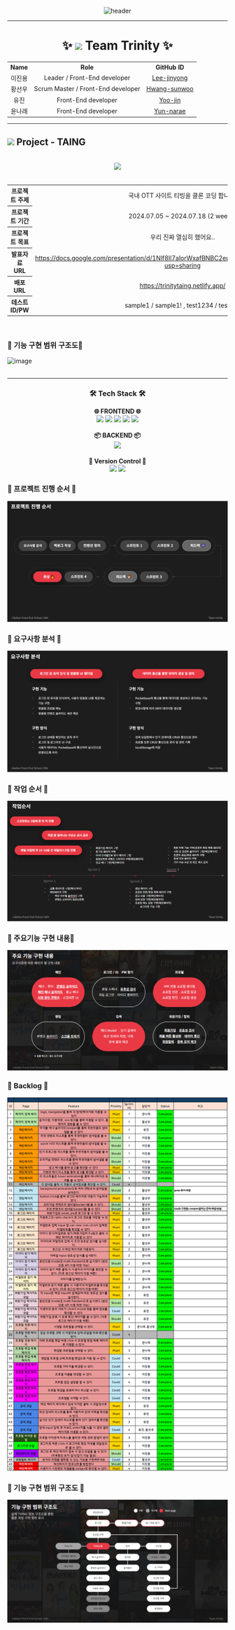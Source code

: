 <div align="center">
  
![header](https://capsule-render.vercel.app/api?type=waving&height=300&color=gradient&text=트포를%20뽑기%20위한%203위일체의%20처절한%20사투기&fontSize=40&fontAlignY=32&animation=blink&desc=Techit%20FES%2010기%20Vanilla%20project%203조의%20프로젝트%20과정을%20정리한%20wiki%20문서입니다.&textBg=false)

</div>

---

<h1 align="center">✨ <img src ="https://github.com/user-attachments/assets/8bd40f8d-edba-4fdb-bdaa-21ec35653f2f"/> Team Trinity ✨</h1>
<table align="center">
  <tr>
    <th style="text-align:center">Name</th>
    <th style="text-align:center">Role</th>
    <th style="text-align:center">GitHub ID</th>
  </tr>
  <tr>
    <td style="text-align:center">이진용</td>
    <td style="text-align:center">Leader / Front-End developer</td>
    <td style="text-align:center"><a href="https://github.com/Lee-Jinyong">Lee-jinyong</a></td>
  </tr>
  <tr>
    <td style="text-align:center">황선우</td>
    <td style="text-align:center">Scrum Master / Front-End developer</td>
    <td style="text-align:center"><a href="https://github.com/EraMorgett4">Hwang-sunwoo</a></td>
  </tr>
  <tr>
    <td style="text-align:center">유진</td>
    <td style="text-align:center">Front-End developer</td>
    <td style="text-align:center"><a href="https://github.com/jinjintv">Yoo-jin</a></td>
  </tr>
  <tr>
    <td style="text-align:center">윤나래</td>
    <td style="text-align:center">Front-End developer</td>
    <td style="text-align:center"><a href="https://github.com/yun-narae">Yun-narae</a></td>
  </tr>
</table>

---

<h2 align="justify"><img src="https://github.com/user-attachments/assets/b4c8e18e-1bde-4fcd-90df-7dd2f24c9a3b"/>   Project - TAING</h2>
<br/>

<div align="center"><a href="https://trinitytaing.netlify.app/"><img src = "https://github.com/user-attachments/assets/4db712a0-fe45-463e-b9b1-4868571da80d"/></a></div>
<br/>

<table align="center">
  <tr>
    <th style="text-align:center">프로젝트 주제</th>
    <td style="text-align:center">국내 OTT 사이트 티빙을 클론 코딩 합니다.</td>
  </tr>
  <tr>
    <th style="text-align:center">프로젝트 기간</th>
    <td style="text-align:center">2024.07.05 ~ 2024.07.18 (2 weeks)</td>
  </tr>
  <tr>
    <th style="text-align:center">프로젝트 목표</th>
    <td style="text-align:center">우리 진짜 열심히 했어요..</td>
  </tr>
  <tr>
    <th style="text-align:center">발표자료 URL</th>
    <td style="text-align:center"><a href="https://docs.google.com/presentation/d/1Nlf8Il7alorWxafBNBC2euCla37QOO5O_VgWwgFUpeU/edit?usp=sharing">https://docs.google.com/presentation/d/1Nlf8Il7alorWxafBNBC2euCla37QOO5O_VgWwgFUpeU/edit?usp=sharing</a></td>
  </tr>
  <tr>
    <th style="text-align:center">배포 URL</th>
    <td style="text-align:center"><a href="https://trinitytaing.netlify.app/">https://trinitytaing.netlify.app/</a></td>
  </tr>
  <tr>
    <th style="text-align:center">테스트 ID/PW</th>
    <td style="text-align:center">sample1 / sample1! , test1234 / testtest</td>
  </tr>
</table>

<br/>

<h3 align="justify">💠 기능 구현 범위 구조도💠</h3>

![image](https://github.com/user-attachments/assets/3663f302-e3c7-45d0-b9fd-f3b3dba2d360)
<br/><br/>

---

<h3 align="center">🛠️ Tech Stack 🛠️</h3>

<p align="center">
  <b>🌐 FRONTEND 🌐</b><br>
  <img src="https://img.shields.io/badge/HTML5-E34F26?style=for-the-badge&logo=html5&logoColor=white">
  <img src="https://img.shields.io/badge/Sass-CC6699?style=for-the-badge&logo=sass&logoColor=white">
  <img src="https://img.shields.io/badge/Javascript-F7DF1E?style=for-the-badge&logo=javascript&logoColor=black">
  <img src="https://img.shields.io/badge/Swiper.js-6332F6?style=for-the-badge&logo=swiper&logoColor=white">
  <img src="https://img.shields.io/badge/GSAP-88CE02?style=for-the-badge&logo=greensock&logoColor=white"><br><br>
  <b>📦 BACKEND 📦</b><br>
  <img src="https://img.shields.io/badge/PocketBase-3b5998?style=for-the-badge&logo=pocketbase&logoColor=white"><br><br>
  <b>🔧 Version Control 🔧</b><br>
  <img src="https://img.shields.io/badge/Git-F05032?style=for-the-badge&logo=git&logoColor=white">
  <img src="https://img.shields.io/badge/GitHub-181717?style=for-the-badge&logo=github&logoColor=white">
</p>

<h3 align="justify">💠 프로젝트 진행 순서 💠</h3>

![projectProgress](/imgforREADME/image1.png)

<h3 align="justify">💠 요구사항 분석 💠</h3>

![Requirement Analysis](/imgforREADME/image2.png)

<h3 align="justify">💠 작업 순서 💠</h3>

![Workflow](/imgforREADME/image3.png)

<h3 align="justify">💠 주요기능 구현 내용💠</h3>

![Usecases](/imgforREADME/image5.png)

<h3 align="justify">💠 Backlog 💠</h3>

![Backlog](/imgforREADME/image4.png)

<h3 align="justify">💠 기능 구현 범위 구조도 💠</h3>

![기능 구현 범위 구조도](/imgforREADME//image6.png)
